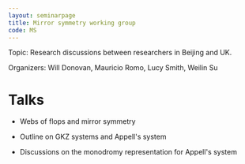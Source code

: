 ```yaml
---
layout: seminarpage
title: Mirror symmetry working group
code: MS
---
```


Topic: Research discussions between researchers in Beijing and UK.

Organizers: Will Donovan, Mauricio Romo, Lucy Smith, Weilin Su

# Talks

- Webs of flops and mirror symmetry

- Outline on GKZ systems and Appell's system

- Discussions on the monodromy representation for Appell's system
